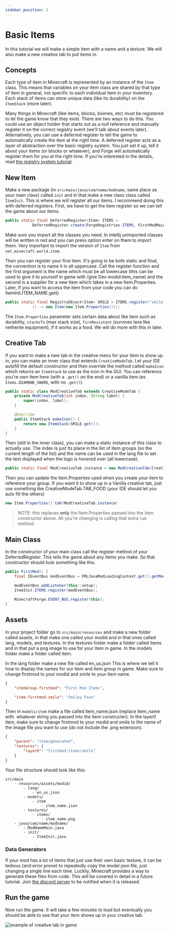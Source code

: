 ```yaml
---
sidebar_position: 2
---
```


# Basic Items

In this tutorial we will make a simple item with a name and a texture. We will also make a new creative tab to put items in.

## Concepts 

Each type of item in Minecraft is represented by an instance of the `Item` class. This means that variables on your item class are shared by that type of item in general, not specific to each individual item in your inventory. Each stack of items can store unique data (like its durability) on the `ItemStack` (more later).

Many things in Minecraft (like items, blocks, biomes, etc) must be registered to let the game know that they exist. There are two ways to do this. You could use an object holder that starts out as a null reference and manually register it on the correct registry event (we'll talk about events later). Alternatively, you can use a deferred register to tell the game to automatically create the item at the right time. A deferred register acts as a layer of abstraction over the basic registry system. You just set it up, tell it about your items (or blocks or whatever), and Forge will automatically register them for you at the right time. If you're interested in the details, read [the registry system tutorial](/concepts#registries).

## New Item

Make a new package (in `src/main/java/com/name/modname`, same place as your main class) called `init` and in that make a new class class called `ItemInit`. This is where we will register all our items. I recommend doing this with deferred registers. First, we have to get the item register so we can tell the game about our items.

```java
public static final DeferredRegister<Item> ITEMS = 
            DeferredRegister.create(ForgeRegistries.ITEMS, FirstModMain.MOD_ID);
```

Make sure you import all the classes you need. In intellij unimported classes will be written in red and you can press option enter on them to import them. Very important to import the version of `Item` from `net.minecraft.world.item`.

Then you can register your first item. It's going to be both static and final, the convention is to name it in all uppercase. Call the register function and the first argument is the name which must be all lowercase (this can be used to give it to yourself in game with /give Dev modid:item_name) and the second is a supplier for a new Item which takes in a new Item.Properties. Later, if you want to access the item from your code you can do ItemInit.ITEM_NAME.get()

```java
public static final RegistryObject<Item> SMILE = ITEMS.register("smile",
            () -> new Item(new Item.Properties()));
```
    

The `Item.Properties` parameter sets certain data about like item such as durability, `stacksTo` (max stack size), `fireResistant` (survives lava like netherite equipment), if it works as a food. We will do more with this in later.

## Creative Tab

If you want to make a new tab in the creative menu for your item to show up in, you can make an inner class that extends `CreativeModeTab`. Let your IDE autofill the default constructor and then override the method called `makeIcon` which returns an `ItemStack` to use as the icon in the GUI. You can reference you're own item here (with a `.get()` on the end) or a vanilla item (ex. `Items.DIAMOND_SWORD`, with no `.get()`).

```java
public static class ModCreativeTab extends CreativeModeTab {
    private ModCreativeTab(int index, String label) {
        super(index, label);
    }

    @Override
    public ItemStack makeIcon() {
        return new ItemStack(SMILE.get());
    }
}
```

Then (still in the inner class), you can make a static instance of this class to actually use. The index is just its place in the list of item groups (so the current length of the list) and the name can be used in the lang file to set the text displayed when the logo is hovered over (all lowercase).

```java
public static final ModCreativeTab instance = new ModCreativeTab(CreativeModeTab.TABS.length, "firstmod");
```

Then you can update the Item.Properties used when you create your item to reference your group. If you want it to show up in a Vanilla creative tab, just use something like CreativeModeTab.TAB_FOOD (your IDE should let you auto fill the others)

```java
new Item.Properties().tab(ModCreativeTab.instance)
```

> NOTE: this replaces **only** the Item.Properties passed into the item constructor above. All you're changing is calling that extra `tab` method. 

## Main Class

In the constructor of your main class call the register method of your DeferredRegister. This tells the game about any items you make. So that constructor should look something like this.

```java
public FirstMod() {
    final IEventBus modEventBus = FMLJavaModLoadingContext.get().getModEventBus();

    modEventBus.addListener(this::setup);
    ItemInit.ITEMS.register(modEventBus);
    
    MinecraftForge.EVENT_BUS.register(this);
}
```

## Assets

In your project folder go to `src/main/resources` and make a new folder called assets, in that make one called your modid and in that ones called lang, models, and textures. In the textures folder make a folder called items and in that put a png image to use for your item in game. In the models folder make a folder called item.

In the lang folder make a new file called en_us.json This is where we tell it how to display the names for our item and item group in game. Make sure to change firstmod to your modid and smile to your item name.

```json
{
    "itemGroup.firstmod": "First Mod Items",

    "item.firstmod.smile": "Smiley Face"
} 
```  

Then in `models/item` make a file called item_name.json (replace item_name with  whatever string you passed into the Item constructer). In the layer0 item, make sure to change firstmod to your modid and smile to the name of the image file you want to use (do not include the .png extension).

```json
{
    "parent": "item/generated",
    "textures": {
        "layer0": "firstmod:items/smile"
    }
} 
```  

Your file structure should look like this:

```
src/main
    - resources/assets/modid/
        - lang/
            - en_us.json
        - models/
            - item
                - item_name.json
        - textures/
            - items/
                - item_name.png
    - java/com/name/modname/
        - ModNameMain.java
        - init/
            - ItemInit.java
```

### Data Generators 

If your mod has a lot of items that just use their own basic texture, it can be tedious (and error prone) to repeatedly copy the model json file, just changing a single line each time. Luckily, Minecraft provides a way to generate these files from code. This will be covered in detail in a future tutorial. Join [the discord server](/discord) to be notified when it is released. 

## Run the game

Now run the game. It will take a few minutes to load but eventually you should be able to see that your item shows up in your creative tab.

![example of creative tab in game](/img/creative-tab.png)

